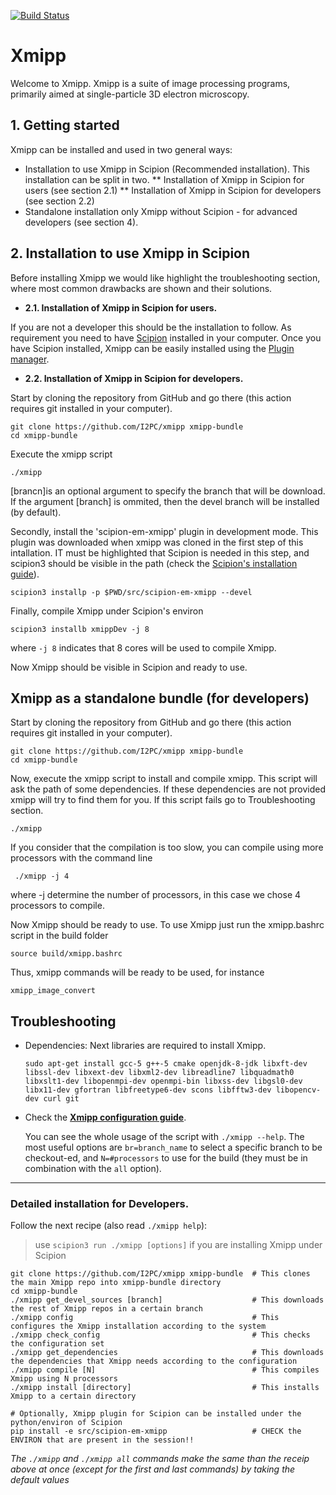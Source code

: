 [![Build Status](https://travis-ci.com/I2PC/xmipp.svg?branch=devel)](https://travis-ci.com/I2PC/xmipp)
<!---  [![Quality Gate](https://sonarcloud.io/api/project_badges/measure?project=Xmipp&metric=alert_status)](https://sonarcloud.io/dashboard?id=Xmipp)
[![Technical debt](https://sonarcloud.io/api/project_badges/measure?project=Xmipp&metric=sqale_index)](https://sonarcloud.io/component_measures?id=Xmipp&metric=sqale_index)
[![Bugs](https://sonarcloud.io/api/project_badges/measure?project=Xmipp&metric=bugs)](https://sonarcloud.io/project/issues?id=Xmipp&resolved=false&types=BUG)
--->
# Xmipp

Welcome to Xmipp. Xmipp is a suite of image processing programs, primarily aimed at single-particle 3D electron microscopy.


## 1. Getting started
Xmipp can be installed and used in two general ways:
* Installation to use Xmipp in Scipion (Recommended installation). This installation can be split in two.
** Installation of Xmipp in Scipion for users (see section 2.1)
** Installation of Xmipp in Scipion for developers (see section 2.2)
* Standalone installation only Xmipp without Scipion - for advanced developers (see section 4). 

## 2.  Installation to use Xmipp in Scipion

Before installing Xmipp we would like highlight the troubleshooting section, where most common drawbacks are shown and their solutions.

*  **2.1. Installation of Xmipp in Scipion for users.**

If you are not a developer this should be the installation to follow. As requirement you need to have [Scipion](https://scipion-em.github.io/docs/docs/scipion-modes/how-to-install.html) installed in your computer. Once you have Scipion installed, Xmipp can be easily installed using the [Plugin manager](https://scipion-em.github.io/docs/docs/user/plugin-manager.html).


*  **2.2.  Installation of Xmipp in Scipion for developers.**

Start by cloning the repository from GitHub and go there (this action requires git installed in your computer).
```
git clone https://github.com/I2PC/xmipp xmipp-bundle
cd xmipp-bundle
```
Execute the xmipp script
  ```
  ./xmipp
  ```
  [brancn]is an optional argument to specify the branch that will be download. If the argument [branch] is ommited, then the devel branch will be installed (by default).
  
  Secondly, install the 'scipion-em-xmipp' plugin in development mode. This plugin was downloaded when xmipp was cloned in the first step of this intallation. IT must be highlighted that Scipion is needed in this step, and scipion3 should be visible in the path (check the [Scipion's installation guide](https://scipion-em.github.io/docs/docs/scipion-modes/how-to-install.html#launching-scipion3)).
  ```
  scipion3 installp -p $PWD/src/scipion-em-xmipp --devel
  ```
  
  Finally, compile Xmipp under Scipion's environ
  ```
  scipion3 installb xmippDev -j 8
  ```
  where `-j 8` indicates that 8 cores will be used to compile Xmipp.
  
  Now Xmipp should be visible in Scipion and ready to use.
  

## Xmipp as a standalone bundle (for developers)

Start by cloning the repository from GitHub and go there (this action requires git installed in your computer).
```
git clone https://github.com/I2PC/xmipp xmipp-bundle
cd xmipp-bundle
```
Now, execute the xmipp script to install and compile xmipp. This script will ask the path of some dependencies. If these dependencies are not provided xmipp will try to find them for you. If this script fails go to Troubleshooting section.
  ```
  ./xmipp
  ```
 If you consider that the compilation is too slow, you can compile using more processors with the command line
 ```
  ./xmipp -j 4
  ```
where -j determine the number of processors, in this case we chose 4 processors to compile.
  
  Now Xmipp should be ready to use. To use Xmipp just run the xmipp.bashrc script in the build folder
  
 ```
 source build/xmipp.bashrc
 ```
 Thus, xmipp commands will be ready to be used, for instance
 
 ```
 xmipp_image_convert
 ```


## Troubleshooting

* Dependencies: Next libraries are required to install Xmipp.

  ```
  sudo apt-get install gcc-5 g++-5 cmake openjdk-8-jdk libxft-dev libssl-dev libxext-dev libxml2-dev libreadline7 libquadmath0 libxslt1-dev libopenmpi-dev openmpi-bin libxss-dev libgsl0-dev libx11-dev gfortran libfreetype6-dev scons libfftw3-dev libopencv-dev curl git
  ```

* Check the [**Xmipp configuration guide**](https://github.com/I2PC/xmipp/wiki/Xmipp-configuration-(version-20.07)). 


  You can see the whole usage of the script with `./xmipp --help`. The most useful options are `br=branch_name` to select a specific branch to be checkout-ed, and `N=#processors` to use for the build (they must be in combination with the `all` option).

---------------


### Detailed installation for Developers.

Follow the next recipe (also read `./xmipp help`):
> use `scipion3 run ./xmipp [options]` if you are installing Xmipp under Scipion
```
git clone https://github.com/I2PC/xmipp xmipp-bundle  # This clones the main Xmipp repo into xmipp-bundle directory
cd xmipp-bundle
./xmipp get_devel_sources [branch]                    # This downloads the rest of Xmipp repos in a certain branch
./xmipp config                                        # This configures the Xmipp installation according to the system
./xmipp check_config                                  # This checks the configuration set
./xmipp get_dependencies                              # This downloads the dependencies that Xmipp needs according to the configuration
./xmipp compile [N]                                   # This compiles Xmipp using N processors
./xmipp install [directory]                           # This installs Xmipp to a certain directory

# Optionally, Xmipp plugin for Scipion can be installed under the python/environ of Scipion
pip install -e src/scipion-em-xmipp                   # CHECK the ENVIRON that are present in the session!!
```

_The `./xmipp` and `./xmipp all` commands make the same than the receip above at once (except for the first and last commands) by taking the default values_
